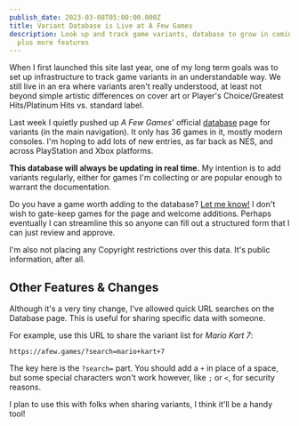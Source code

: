 ```yaml
---
publish_date: 2023-03-08T05:00:00.000Z
title: Variant Database is Live at A Few Games
description: Look up and track game variants, database to grow in coming months,
  plus more features
---
```


When I first launched this site last year, one of my long term goals was to set up infrastructure to track game variants in an understandable way. We still live in an era where variants aren't really understood, at least not beyond simple artistic differences on cover art or Player's Choice/Greatest Hits/Platinum Hits vs. standard label.

Last week I quietly pushed up _A Few Games_' official [database](/) page for variants (in the main navigation). It only has 36 games in it, mostly modern consoles. I'm hoping to add lots of new entries, as far back as NES, and across PlayStation and Xbox platforms.

**This database will always be updating in real time.** My intention is to add variants regularly, either for games I'm collecting or are popular enough to warrant the documentation.

Do you have a game worth adding to the database? [Let me know!](mailto:contact@afew.games) I don't wish to gate-keep games for the page and welcome additions. Perhaps eventually I can streamline this so anyone can fill out a structured form that I can just review and approve.

I'm also not placing any Copyright restrictions over this data. It's public information, after all.

## Other Features & Changes

Although it's a very tiny change, I've allowed quick URL searches on the Database page. This is useful for sharing specific data with someone.

For example, use this URL to share the variant list for _Mario Kart 7_:

`https://afew.games/?search=mario+kart+7`

The key here is the `?search=` part. You should add a `+` in place of a space, but some special characters won't work however, like `;` or `<`, for security reasons.

I plan to use this with folks when sharing variants, I think it'll be a handy tool!
